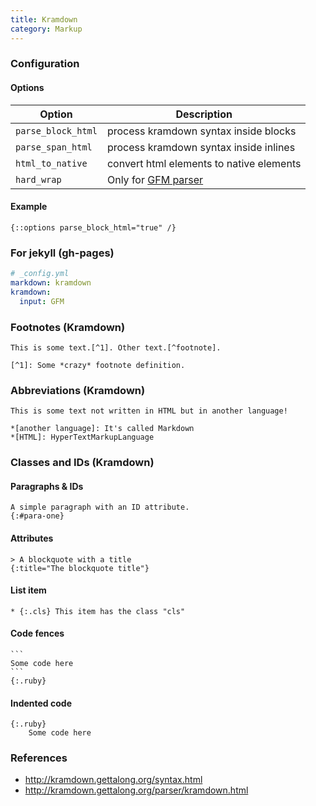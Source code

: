 ```yaml
---
title: Kramdown
category: Markup
---
```


### Configuration

#### Options

| Option             | Description                                                          |
| ------------------ | -------------------------------------------------------------------- |
| `parse_block_html` | process kramdown syntax inside blocks                                |
| `parse_span_html`  | process kramdown syntax inside inlines                               |
| `html_to_native`   | convert html elements to native elements                             |
| `hard_wrap`        | Only for [GFM parser](http://kramdown.gettalong.org/parser/gfm.html) |

#### Example

```
{::options parse_block_html="true" /}
```

### For jekyll (gh-pages)

```yaml
# _config.yml
markdown: kramdown
kramdown:
  input: GFM
```

### Footnotes (Kramdown)

```
This is some text.[^1]. Other text.[^footnote].

[^1]: Some *crazy* footnote definition.
```

### Abbreviations (Kramdown)

```
This is some text not written in HTML but in another language!

*[another language]: It's called Markdown
*[HTML]: HyperTextMarkupLanguage
```

### Classes and IDs (Kramdown)

#### Paragraphs & IDs

```
A simple paragraph with an ID attribute.
{:#para-one}
```

#### Attributes

```
> A blockquote with a title
{:title="The blockquote title"}
```

#### List item

```
* {:.cls} This item has the class "cls"
```

#### Code fences

````
```
Some code here
```
{:.ruby}
````

#### Indented code

```
{:.ruby}
    Some code here
```

### References

* http://kramdown.gettalong.org/syntax.html
* http://kramdown.gettalong.org/parser/kramdown.html
